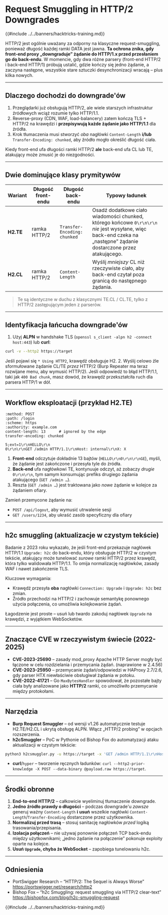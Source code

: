 # Request Smuggling in HTTP/2 Downgrades

{{#include ../../banners/hacktricks-training.md}}

HTTP/2 jest ogólnie uważany za odporny na klasyczne request-smuggling, ponieważ długość każdej ramki DATA jest jawna. **Ta ochrona znika, gdy front-end proxy „downgraduje” żądanie do HTTP/1.x przed przesłaniem go do back-endu**. W momencie, gdy dwa różne parsery (front-end HTTP/2 i back-end HTTP/1) próbują ustalić, gdzie kończy się jedno żądanie, a zaczyna następne, wszystkie stare sztuczki desynchronizacji wracają – plus kilka nowych.

---
## Dlaczego dochodzi do downgrade'ów

1. Przeglądarki już obsługują HTTP/2, ale wiele starszych infrastruktur źródłowych wciąż rozumie tylko HTTP/1.1.
2. Reverse-proxy (CDN, WAF, load-balancery) zatem kończą TLS + HTTP/2 na krawędzi i **przepisywują każde żądanie jako HTTP/1.1** dla źródła.
3. Krok tłumaczenia musi stworzyć *oba* nagłówki `Content-Length` **i/lub** `Transfer-Encoding: chunked`, aby źródło mogło określić długość ciała.

Kiedy front-end ufa długości ramki HTTP/2 **ale** back-end ufa CL lub TE, atakujący może zmusić je do niezgodności.

---
## Dwie dominujące klasy prymitywów

| Wariant | Długość front-endu | Długość back-endu | Typowy ładunek |
|---------|-------------------|------------------|----------------|
| **H2.TE** | ramka HTTP/2 | `Transfer-Encoding: chunked` | Osadź dodatkowe ciało wiadomości chunked, którego końcowe `0\r\n\r\n` *nie* jest wysyłane, więc back-end czeka na „następne” żądanie dostarczone przez atakującego. |
| **H2.CL** | ramka HTTP/2 | `Content-Length` | Wyślij *mniejszy* CL niż rzeczywiste ciało, aby back-end czytał poza granicą do następnego żądania. |

> Te są identyczne w duchu z klasycznymi TE.CL / CL.TE, tylko z HTTP/2 zastępującym jeden z parserów.

---
## Identyfikacja łańcucha downgrade'ów

1. Użyj **ALPN** w handshake TLS (`openssl s_client -alpn h2 -connect host:443`) lub **curl**:
```bash
curl -v --http2 https://target
```
Jeśli pojawi się `* Using HTTP2`, krawędź obsługuje H2.
2. Wyślij celowo źle sformułowane żądanie CL/TE *przez* HTTP/2 (Burp Repeater ma teraz rozwijane menu, aby wymusić HTTP/2). Jeśli odpowiedź to błąd HTTP/1.1, taki jak `400 Bad chunk`, masz dowód, że krawędź przekształciła ruch dla parsera HTTP/1 w dół.

---
## Workflow eksploatacji (przykład H2.TE)
```http
:method: POST
:path: /login
:scheme: https
:authority: example.com
content-length: 13      # ignored by the edge
transfer-encoding: chunked

5;ext=1\r\nHELLO\r\n
0\r\n\r\nGET /admin HTTP/1.1\r\nHost: internal\r\nX: X
```
1. **Front-end** odczytuje dokładnie 13 bajtów (`HELLO\r\n0\r\n\r\nGE`), myśli, że żądanie jest zakończone i przesyła tyle do źródła.
2. **Back-end** ufa nagłówkowi TE, kontynuuje odczyt, aż zobaczy *drugie* `0\r\n\r\n`, tym samym konsumując prefiks drugiego żądania atakującego (`GET /admin …`).
3. Reszta (`GET /admin …`) jest traktowana jako *nowe* żądanie w kolejce za żądaniem ofiary.

Zamień przemycone żądanie na:
* `POST /api/logout`, aby wymusić utrwalenie sesji
* `GET /users/1234`, aby ukraść zasób specyficzny dla ofiary

---
## h2c smuggling (aktualizacje w czystym tekście)

Badanie z 2023 roku wykazało, że jeśli front-end przekazuje nagłówek HTTP/1.1 `Upgrade: h2c` do back-endu, który obsługuje HTTP/2 w czystym tekście, atakujący może tunelować *surowe* ramki HTTP/2 przez krawędź, która tylko walidowała HTTP/1.1. To omija normalizację nagłówków, zasady WAF i nawet zakończenie TLS.

Kluczowe wymagania:
* Krawędź przesyła **oba** nagłówki `Connection: Upgrade` i `Upgrade: h2c` bez zmian.
* Źródło przechodzi na HTTP/2 i zachowuje semantykę ponownego użycia połączenia, co umożliwia kolejkowanie żądań.

Łagodzenie jest proste – usuń lub twardo zakoduj nagłówek `Upgrade` na krawędzi, z wyjątkiem WebSocketów.

---
## Znaczące CVE w rzeczywistym świecie (2022-2025)

* **CVE-2023-25690** – zasady mod_proxy Apache HTTP Server mogły być łączone w celu rozdzielania i przemycania żądań. (naprawione w 2.4.56)
* **CVE-2023-25950** – przemycanie żądań/odpowiedzi w HAProxy 2.7/2.6, gdy parser HTX niewłaściwie obsługiwał żądania w potoku.
* **CVE-2022-41721** – Go `MaxBytesHandler` spowodował, że pozostałe bajty ciała były analizowane jako **HTTP/2** ramki, co umożliwiło przemycanie między protokołami.

---
## Narzędzia

* **Burp Request Smuggler** – od wersji v1.26 automatycznie testuje H2.TE/H2.CL i ukrytą obsługę ALPN. Włącz „HTTP/2 probing” w opcjach rozszerzenia.
* **h2cSmuggler** – PoC w Pythonie od Bishop Fox do automatyzacji ataku aktualizacji w czystym tekście:
```bash
python3 h2csmuggler.py -u https://target -x 'GET /admin HTTP/1.1\r\nHost: target\r\n\r\n'
```
* **curl**/`hyper` – tworzenie ręcznych ładunków: `curl --http2-prior-knowledge -X POST --data-binary @payload.raw https://target`.

---
## Środki obronne

1. **End-to-end HTTP/2** – całkowicie wyeliminuj tłumaczenie downgrade.
2. **Jedno źródło prawdy o długości** – podczas downgrade'u *zawsze* generuj ważny `Content-Length` **i** **usuń** wszelkie nagłówki `Content-Length`/`Transfer-Encoding` dostarczone przez użytkownika.
3. **Normalizuj przed trasą** – stosuj sanitację nagłówków *przed* logiką trasowania/przepisania.
4. **Izolacja połączeń** – nie używaj ponownie połączeń TCP back-endu między użytkownikami; „jedno żądanie na połączenie” pokonuje exploity oparte na kolejce.
5. **Usuń `Upgrade`, chyba że WebSocket** – zapobiega tunelowaniu h2c.

---
## Odniesienia

* PortSwigger Research – “HTTP/2: The Sequel is Always Worse” <https://portswigger.net/research/http2>
* Bishop Fox – “h2c Smuggling: request smuggling via HTTP/2 clear-text” <https://bishopfox.com/blog/h2c-smuggling-request>

{{#include ../../banners/hacktricks-training.md}}
